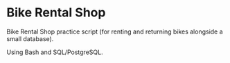# Bike Rental Shop

Bike Rental Shop practice script (for renting and returning bikes alongside a small database).

Using Bash and SQL/PostgreSQL.
